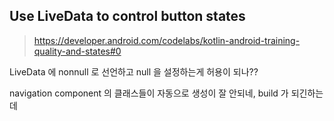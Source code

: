


## Use LiveData to control button states

> https://developer.android.com/codelabs/kotlin-android-training-quality-and-states#0

LiveData 에 nonnull 로 선언하고 null 을 설정하는게 허용이 되나??

navigation component 의 클래스들이 자동으로 생성이 잘 안되네, 
build 가 되긴하는데
<!--stackedit_data:
eyJoaXN0b3J5IjpbMTM5MTIwNTExOCwxNTg2OTc2ODY1XX0=
-->